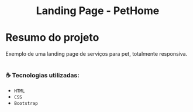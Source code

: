 <h1 align="center"> Landing Page - PetHome</h1>

# Resumo do projeto
Exemplo de uma landing page de serviços para pet, totalmente responsiva.
<br/>


# <h3 align="left"> :coffee: Tecnologias utilizadas: </h3>

- ``HTML``
- ``CSS``
- ``Bootstrap``
